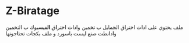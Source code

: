 # Z-Biratage
ملف يحتوي على ادات اختراق الجمايل ب تخمين وادات اختراق الفيسبوك ب التخمين وادانطت صنع ليست باسورد و ملف بكجات تحتاجونها
